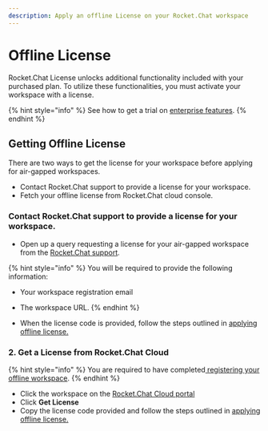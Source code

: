 ```yaml
---
description: Apply an offline License on your Rocket.Chat workspace
---
```


# Offline License

Rocket.Chat License unlocks additional functionality included with your purchased plan. To utilize these functionalities, you must activate your workspace with a license.

{% hint style="info" %}
See how to get a trial on [enterprise features](../enterprise-plan-trial.md).
{% endhint %}

## Getting Offline License

There are two ways to get the license for your workspace before applying for air-gapped workspaces.

* Contact Rocket.Chat support to provide a license for your workspace.
* Fetch your offline license from Rocket.Chat cloud console.

### Contact Rocket.Chat support to provide a license for your workspace.

* Open up a query requesting a license for your air-gapped workspace from the [Rocket.Chat support](../../resources/rocket.chats-support-structure/enterprise-support-and-version-durability/).

{% hint style="info" %}
You will be required to provide the following information:

* Your workspace registration email
* The workspace URL.
{% endhint %}

* When the license code is provided, follow the steps outlined in [applying offline license.](../../use-rocket.chat/workspace-administration/workspace.md#apply-offline-license)

### 2. Get a License from Rocket.Chat Cloud

{% hint style="info" %}
You are required to have completed[ registering your offline workspace](offline-workspace-registration.md).
{% endhint %}

* Click the workspace on the [Rocket.Chat Cloud portal](https://cloud.rocket.chat/home)
* Click **Get License**&#x20;
* Copy the license code provided and follow the steps outlined in [applying offline license.](../../use-rocket.chat/workspace-administration/workspace.md#apply-offline-license)

